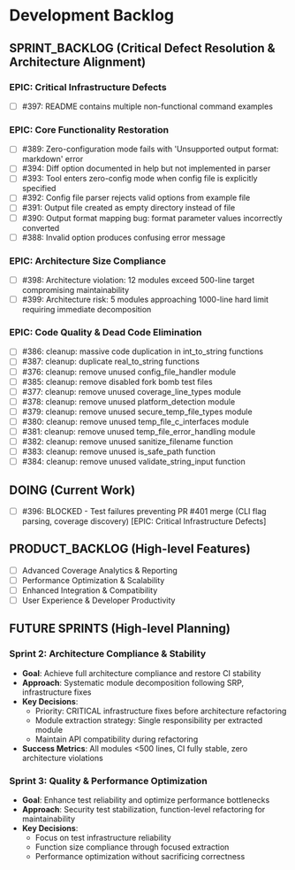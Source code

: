 # Development Backlog

## SPRINT_BACKLOG (Critical Defect Resolution & Architecture Alignment)

### EPIC: Critical Infrastructure Defects
- [ ] #397: README contains multiple non-functional command examples

### EPIC: Core Functionality Restoration
- [ ] #389: Zero-configuration mode fails with 'Unsupported output format: markdown' error
- [ ] #394: Diff option documented in help but not implemented in parser
- [ ] #393: Tool enters zero-config mode when config file is explicitly specified
- [ ] #392: Config file parser rejects valid options from example file
- [ ] #391: Output file created as empty directory instead of file
- [ ] #390: Output format mapping bug: format parameter values incorrectly converted
- [ ] #388: Invalid option produces confusing error message

### EPIC: Architecture Size Compliance
- [ ] #398: Architecture violation: 12 modules exceed 500-line target compromising maintainability
- [ ] #399: Architecture risk: 5 modules approaching 1000-line hard limit requiring immediate decomposition

### EPIC: Code Quality & Dead Code Elimination
- [ ] #386: cleanup: massive code duplication in int_to_string functions
- [ ] #387: cleanup: duplicate real_to_string functions
- [ ] #376: cleanup: remove unused config_file_handler module
- [ ] #385: cleanup: remove disabled fork bomb test files
- [ ] #377: cleanup: remove unused coverage_line_types module
- [ ] #378: cleanup: remove unused platform_detection module
- [ ] #379: cleanup: remove unused secure_temp_file_types module
- [ ] #380: cleanup: remove unused temp_file_c_interfaces module
- [ ] #381: cleanup: remove unused temp_file_error_handling module
- [ ] #382: cleanup: remove unused sanitize_filename function
- [ ] #383: cleanup: remove unused is_safe_path function
- [ ] #384: cleanup: remove unused validate_string_input function

## DOING (Current Work)
- [ ] #396: BLOCKED - Test failures preventing PR #401 merge (CLI flag parsing, coverage discovery) [EPIC: Critical Infrastructure Defects]

## PRODUCT_BACKLOG (High-level Features)
- [ ] Advanced Coverage Analytics & Reporting
- [ ] Performance Optimization & Scalability  
- [ ] Enhanced Integration & Compatibility
- [ ] User Experience & Developer Productivity

## FUTURE SPRINTS (High-level Planning)

### Sprint 2: Architecture Compliance & Stability
- **Goal**: Achieve full architecture compliance and restore CI stability
- **Approach**: Systematic module decomposition following SRP, infrastructure fixes
- **Key Decisions**: 
  - Priority: CRITICAL infrastructure fixes before architecture refactoring
  - Module extraction strategy: Single responsibility per extracted module
  - Maintain API compatibility during refactoring
- **Success Metrics**: All modules <500 lines, CI fully stable, zero architecture violations

### Sprint 3: Quality & Performance Optimization  
- **Goal**: Enhance test reliability and optimize performance bottlenecks
- **Approach**: Security test stabilization, function-level refactoring for maintainability
- **Key Decisions**:
  - Focus on test infrastructure reliability
  - Function size compliance through focused extraction
  - Performance optimization without sacrificing correctness